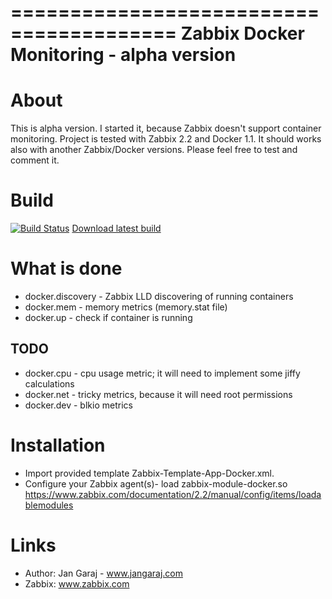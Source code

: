 ========================================
Zabbix Docker Monitoring - alpha version
========================================

About
=====

This is alpha version. I started it, because Zabbix doesn't support container monitoring.
Project is tested with Zabbix 2.2 and Docker 1.1. It should works also with another Zabbix/Docker versions.
Please feel free to test and comment it.

Build
=====

[![Build Status](https://drone.io/github.com/jangaraj/Zabbix-Docker-Monitoring/status.png)](https://drone.io/github.com/jangaraj/Zabbix-Docker-Monitoring/latest)
[Download latest build](https://drone.io/github.com/jangaraj/Zabbix-Docker-Monitoring/files/zabbix24/src/modules/zabbix_module_docker/zabbix_module_docker.so)


What is done
============

* docker.discovery - Zabbix LLD discovering of running containers
* docker.mem - memory metrics (memory.stat file)
* docker.up - check if container is running
 
TODO
----
* docker.cpu - cpu usage metric; it will need to implement some jiffy calculations
* docker.net - tricky metrics, because it will need root permissions
* docker.dev - blkio metrics 


Installation
============

* Import provided template Zabbix-Template-App-Docker.xml. 
* Configure your Zabbix agent(s)- load zabbix-module-docker.so
https://www.zabbix.com/documentation/2.2/manual/config/items/loadablemodules


Links
=====

- Author: Jan Garaj - www.jangaraj.com
- Zabbix: www.zabbix.com

